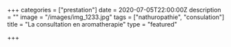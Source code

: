 +++
categories = ["prestation"]
date = 2020-07-05T22:00:00Z
description = ""
image = "/images/img_1233.jpg"
tags = ["nathuropathie", "consulation"]
title = "La consultation en aromatherapie"
type = "featured"

+++
